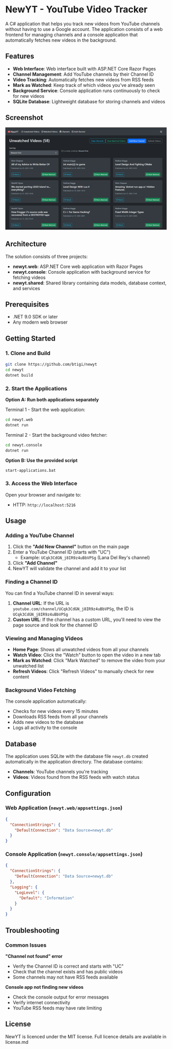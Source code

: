 # NewYT - YouTube Video Tracker

A C# application that helps you track new videos from YouTube channels without having to use a Google account. The application consists of a web frontend for managing channels and a console application that automatically fetches new videos in the background.

## Features

- **Web Interface**: Web interface built with ASP.NET Core Razor Pages
- **Channel Management**: Add YouTube channels by their Channel ID
- **Video Tracking**: Automatically fetches new videos from RSS feeds
- **Mark as Watched**: Keep track of which videos you've already seen
- **Background Service**: Console application runs continuously to check for new videos
- **SQLite Database**: Lightweight database for storing channels and videos

## Screenshot

![screenshot showing output](resources/screenshot.png)

## Architecture

The solution consists of three projects:

- **newyt.web**: ASP.NET Core web application with Razor Pages
- **newyt.console**: Console application with background service for fetching videos
- **newyt.shared**: Shared library containing data models, database context, and services

## Prerequisites

- .NET 9.0 SDK or later
- Any modern web browser

## Getting Started

### 1. Clone and Build

```bash
git clone https://github.com/btigi/newyt
cd newyt
dotnet build
```

### 2. Start the Applications

**Option A: Run both applications separately**

Terminal 1 - Start the web application:
```bash
cd newyt.web
dotnet run
```

Terminal 2 - Start the background video fetcher:
```bash
cd newyt.console
dotnet run
```

**Option B: Use the provided script**
```bash
start-applications.bat
```

### 3. Access the Web Interface

Open your browser and navigate to:
- HTTP: `http://localhost:5216`

## Usage

### Adding a YouTube Channel

1. Click the **"Add New Channel"** button on the main page
2. Enter a YouTube Channel ID (starts with "UC")
   - Example: `UCqk3CdGN_j8IR9z4uBbVPSg` (Lana Del Rey's channel)
3. Click **"Add Channel"**
4. NewYT will validate the channel and add it to your list

### Finding a Channel ID

You can find a YouTube channel ID in several ways:

1. **Channel URL**: If the URL is `youtube.com/channel/UCqk3CdGN_j8IR9z4uBbVPSg`, the ID is `UCqk3CdGN_j8IR9z4uBbVPSg`
2. **Custom URL**: If the channel has a custom URL, you'll need to view the page source and look for the channel ID

### Viewing and Managing Videos

- **Home Page**: Shows all unwatched videos from all your channels
- **Watch Video**: Click the "Watch" button to open the video in a new tab
- **Mark as Watched**: Click "Mark Watched" to remove the video from your unwatched list
- **Refresh Videos**: Click "Refresh Videos" to manually check for new content

### Background Video Fetching

The console application automatically:
- Checks for new videos every 15 minutes
- Downloads RSS feeds from all your channels
- Adds new videos to the database
- Logs all activity to the console

## Database

The application uses SQLite with the database file `newyt.db` created automatically in the application directory. The database contains:

- **Channels**: YouTube channels you're tracking
- **Videos**: Videos found from the RSS feeds with watch status

## Configuration

### Web Application (`newyt.web/appsettings.json`)
```json
{
  "ConnectionStrings": {
    "DefaultConnection": "Data Source=newyt.db"
  }
}
```

### Console Application (`newyt.console/appsettings.json`)
```json
{
  "ConnectionStrings": {
    "DefaultConnection": "Data Source=newyt.db"
  },
  "Logging": {
    "LogLevel": {
      "Default": "Information"
    }
  }
}
```

## Troubleshooting

### Common Issues

**"Channel not found" error**
- Verify the Channel ID is correct and starts with "UC"
- Check that the channel exists and has public videos
- Some channels may not have RSS feeds available

**Console app not finding new videos**
- Check the console output for error messages
- Verify internet connectivity
- YouTube RSS feeds may have rate limiting


## License

NewYT is licenced under the MIT license. Full licence details are available in license.md